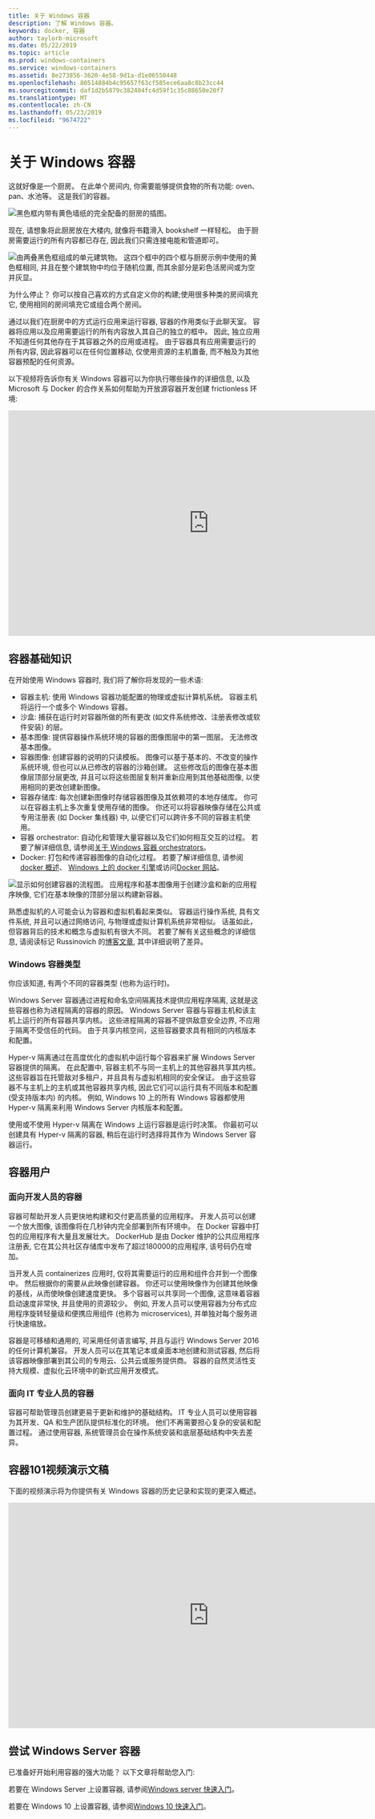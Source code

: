 ```yaml
---
title: 关于 Windows 容器
description: 了解 Windows 容器。
keywords: docker, 容器
author: taylorb-microsoft
ms.date: 05/22/2019
ms.topic: article
ms.prod: windows-containers
ms.service: windows-containers
ms.assetid: 8e273856-3620-4e58-9d1a-d1e06550448
ms.openlocfilehash: 80514884b4c95657f63cf585ece6aa8c8b23cc44
ms.sourcegitcommit: daf1d2b5879c382404fc4d59f1c35c88650e20f7
ms.translationtype: MT
ms.contentlocale: zh-CN
ms.lasthandoff: 05/23/2019
ms.locfileid: "9674722"
---
```

# <a name="about-windows-containers"></a>关于 Windows 容器

这就好像是一个厨房。 在此单个房间内, 你需要能够提供食物的所有功能: oven、pan、水池等。 这是我们的容器。

![黑色框内带有黄色墙纸的完全配备的厨房的插图。](media/box1.png)

现在, 请想象将此厨房放在大楼内, 就像将书籍滑入 bookshelf 一样轻松。 由于厨房需要运行的所有内容都已存在, 因此我们只需连接电能和管道即可。

![由两叠黑色框组成的单元建筑物。 这四个框中的四个框与厨房示例中使用的黄色框相同, 并且在整个建筑物中均位于随机位置, 而其余部分是彩色活房间或为空并灰显。](media/apartment.png)

为什么停止？ 你可以按自己喜欢的方式自定义你的构建;使用很多种类的房间填充它, 使用相同的房间填充它或组合两个房间。

通过以我们在厨房中的方式运行应用来运行容器, 容器的作用类似于此聊天室。 容器将应用以及应用需要运行的所有内容放入其自己的独立的框中。 因此, 独立应用不知道任何其他存在于其容器之外的应用或进程。 由于容器具有应用需要运行的所有内容, 因此容器可以在任何位置移动, 仅使用资源的主机置备, 而不触及为其他容器预配的任何资源。

以下视频将告诉你有关 Windows 容器可以为你执行哪些操作的详细信息, 以及 Microsoft 与 Docker 的合作关系如何帮助为开放源容器开发创建 frictionless 环境:

<iframe width="800" height="450" src="https://www.youtube.com/embed/Ryx3o0rD5lY" frameborder="0" allow="accelerometer; autoplay; encrypted-media; gyroscope; picture-in-picture" allowfullscreen></iframe>

## <a name="container-fundamentals"></a>容器基础知识

在开始使用 Windows 容器时, 我们将了解你将发现的一些术语:

- 容器主机: 使用 Windows 容器功能配置的物理或虚拟计算机系统。 容器主机将运行一个或多个 Windows 容器。
- 沙盒: 捕获在运行时对容器所做的所有更改 (如文件系统修改、注册表修改或软件安装) 的层。
- 基本图像: 提供容器操作系统环境的容器的图像图层中的第一图层。 无法修改基本图像。
- 容器图像: 创建容器的说明的只读模板。 图像可以基于基本的、不改变的操作系统环境, 但也可以从已修改的容器的沙箱创建。 这些修改后的图像在基本图像层顶部分层更改, 并且可以将这些图层复制并重新应用到其他基础图像, 以使用相同的更改创建新图像。
- 容器存储库: 每次创建新图像时存储容器图像及其依赖项的本地存储库。 你可以在容器主机上多次重复使用存储的图像。 你还可以将容器映像存储在公共或专用注册表 (如 Docker 集线器) 中, 以便它们可以跨许多不同的容器主机使用。
- 容器 orchestrator: 自动化和管理大量容器以及它们如何相互交互的过程。 若要了解详细信息, 请参阅[关于 Windows 容器 orchestrators](overview-container-orchestrators.md)。
- Docker: 打包和传递容器图像的自动化过程。 若要了解详细信息, 请参阅[docker 概述](docker-overview.md)、 [Windows 上的 docker 引擎](../manage-docker/configure-docker-daemon.md)或访问[Docker 网站](https://www.docker.com)。

![显示如何创建容器的流程图。 应用程序和基本图像用于创建沙盒和新的应用程序映像, 它们在基本映像的顶部分层以构建新容器。](media/containerfund.png)

熟悉虚拟机的人可能会认为容器和虚拟机看起来类似。 容器运行操作系统, 具有文件系统, 并且可以通过网络访问, 与物理或虚拟计算机系统非常相似。 话虽如此，但容器背后的技术和概念与虚拟机有很大不同。 若要了解有关这些概念的详细信息, 请阅读标记 Russinovich 的[博客文章](https://azure.microsoft.com/blog/containers-docker-windows-and-trends/), 其中详细说明了差异。

### <a name="windows-container-types"></a>Windows 容器类型

你应该知道, 有两个不同的容器类型 (也称为运行时)。

Windows Server 容器通过进程和命名空间隔离技术提供应用程序隔离, 这就是这些容器也称为进程隔离的容器的原因。 Windows Server 容器与容器主机和该主机上运行的所有容器共享内核。 这些进程隔离的容器不提供敌意安全边界, 不应用于隔离不受信任的代码。 由于共享内核空间，这些容器要求具有相同的内核版本和配置。

Hyper-v 隔离通过在高度优化的虚拟机中运行每个容器来扩展 Windows Server 容器提供的隔离。 在此配置中, 容器主机不与同一主机上的其他容器共享其内核。 这些容器旨在托管敌对多租户，并且具有与虚拟机相同的安全保证。 由于这些容器不与主机上的主机或其他容器共享内核, 因此它们可以运行具有不同版本和配置 (受支持版本内) 的内核。 例如, Windows 10 上的所有 Windows 容器都使用 Hyper-v 隔离来利用 Windows Server 内核版本和配置。

使用或不使用 Hyper-v 隔离在 Windows 上运行容器是运行时决策。 你最初可以创建具有 Hyper-v 隔离的容器, 稍后在运行时选择将其作为 Windows Server 容器运行。

## <a name="container-users"></a>容器用户

### <a name="containers-for-developers"></a>面向开发人员的容器

容器可帮助开发人员更快地构建和交付更高质量的应用程序。 开发人员可以创建一个放大图像, 该图像将在几秒钟内完全部署到所有环境中。 在 Docker 容器中打包的应用程序有大量且发展壮大。 DockerHub 是由 Docker 维护的公共应用程序注册表, 它在其公共社区存储库中发布了超过180000的应用程序, 该号码仍在增加。

当开发人员 containerizes 应用时, 仅将其需要运行的应用和组件合并到一个图像中。 然后根据你的需要从此映像创建容器。 你还可以使用映像作为创建其他映像的基线，从而使映像创建速度更快。 多个容器可以共享同一个图像, 这意味着容器启动速度非常快, 并且使用的资源较少。 例如, 开发人员可以使用容器为分布式应用程序旋转轻量级和便携应用组件 (也称为 microservices), 并单独对每个服务进行快速缩放。

容器是可移植和通用的, 可采用任何语言编写, 并且与运行 Windows Server 2016 的任何计算机兼容。 开发人员可以在其笔记本或桌面本地创建和测试容器, 然后将该容器映像部署到其公司的专用云、公共云或服务提供商。 容器的自然灵活性支持大规模、虚拟化云环境中的新式应用开发模式。

### <a name="containers-for-it-professionals"></a>面向 IT 专业人员的容器

容器可帮助管理员创建更易于更新和维护的基础结构。 IT 专业人员可以使用容器为其开发、QA 和生产团队提供标准化的环境。 他们不再需要担心复杂的安装和配置过程。 通过使用容器, 系统管理员会在操作系统安装和底层基础结构中失去差异。

## <a name="containers-101-video-presentation"></a>容器101视频演示文稿

下面的视频演示将为你提供有关 Windows 容器的历史记录和实现的更深入概述。

<iframe src="https://channel9.msdn.com/Blogs/containers/Containers-101-with-Microsoft-and-Docker/player" width="800" height="450" allowFullScreen="true" frameBorder="0" scrolling="no"></iframe>

## <a name="try-windows-server-containers"></a>尝试 Windows Server 容器

已准备好开始利用容器的强大功能？ 以下文章将帮助您入门:

若要在 Windows Server 上设置容器, 请参阅[Windows server 快速入门](../quick-start/quick-start-windows-server.md)。

若要在 Windows 10 上设置容器, 请参阅[Windows 10 快速入门](../quick-start/quick-start-windows-10.md)。